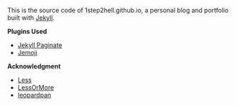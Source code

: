 This is the source code of 1step2hell.github.io, a personal blog and portfolio built with [Jekyll](http://jekyllrb.com/).  

**Plugins Used**  
+ [Jekyll Paginate](https://github.com/jekyll/jekyll-paginate)  
+ [Jemoji](https://github.com/jekyll/jemoji)  

**Acknowledgment**
+ [Less](http://lesscss.cn/)
+ [LessOrMore](https://github.com/luoyan35714/LessOrMore)
+ [leopardpan](https://github.com/leopardpan/leopardpan.github.io/)

